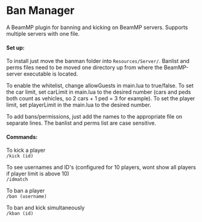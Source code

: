 # Ban Manager
A BeamMP plugin for banning and kicking on BeamMP servers. Supports multiple servers with one file.

#### Set up:
To install just move the banman folder into `Resources/Server/`. Banlist and perms files need to be moved one directory up from where the BeamMP-server executable is located.

To enable the whitelist, change allowGuests in main.lua to true/false. To set the car limit, set carLimit in main.lua to the desired number (cars and peds both count as vehicles, so 2 cars + 1 ped = 3 for example). To set the player limit, set playerLimit in the main.lua to the desired number.

To add bans/permissions, just add the names to the appropriate file on separate lines. The banlist and perms list are case sensitive.

#### Commands:
To kick a player <br>
`/kick (id)` 

To see usernames and ID's (configured for 10 players, wont show all players if player limit is above 10)<br>
`/idmatch`

To ban a player <br>
`/ban (username)`

To ban and kick simultaneously <br>
`/kban (id)`
